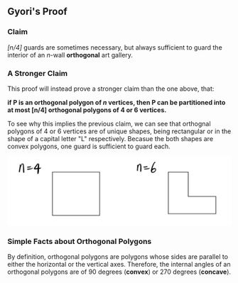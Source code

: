 ## Gyori's Proof

### Claim
*[n/4]* guards are sometimes necessary, but always sufficient to guard the interior of an *n*-wall **orthogonal** art gallery. 

### A Stronger Claim 
This proof will instead prove a stronger claim than the one above, that:    

**if P is an orthogonal polygon of *n* vertices, then P can be partitioned into at most [n/4] orthogonal polygons of 4 or 6 vertices.** 

To see why this implies the previous claim, we can see that orthognal polygons of 4 or 6 vertices are of unique shapes, being rectangular or in the shape of a capital letter "L" respectively. Becasue the both shapes are convex polygons, one guard is sufficient to guard each. 

![](/img/img1.jpg)

### Simple Facts about Orthogonal Polygons 
By definition, orthogonal polygons are polygons whose sides are parallel to either the horizontal or the vertical axes. Therefore, the internal angles of an orthogonal polygons are of 90 degrees (**convex**) or 270 degrees (**concave**). 
